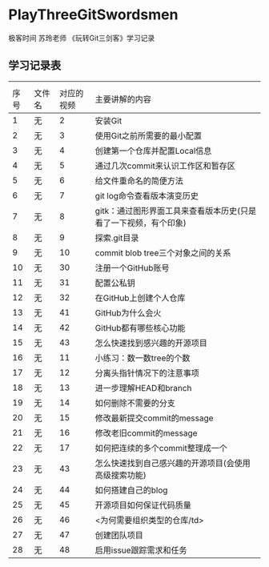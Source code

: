 # PlayThreeGitSwordsmen
极客时间 苏玲老师 《玩转Git三剑客》学习记录

## 学习记录表


<table><th><tr><td>序号</td><td>文件名</td><td>对应的视频</td><td>主要讲解的内容</td></tr></th><tbody>
        <tr><td>1</td><td>无</td><td>2</td><td>安装Git</td></tr>
        <tr><td>2</td><td>无</td><td>3</td><td>使用Git之前所需要的最小配置</td></tr>
        <tr><td>3</td><td>无</td><td>4</td><td>创建第一个仓库并配置Local信息</td></tr>
      	<tr><td>4</td><td>无</td><td>5</td><td>通过几次commit来认识工作区和暂存区</td></tr>
      	<tr><td>5</td><td>无</td><td>6</td><td>给文件重命名的简便方法</td></tr>
      	<tr><td>6</td><td>无</td><td>7</td><td>git log命令查看版本演变历史</td></tr>
      	<tr><td>7</td><td>无</td><td>8</td><td>gitk：通过图形界面工具来查看版本历史(只是看了一下视频，有个印象)</td></tr>
      	<tr><td>8</td><td>无</td><td>9</td><td>探索.git目录</td></tr>
      	<tr><td>9</td><td>无</td><td>10</td><td>commit blob tree三个对象之间的关系</td></tr>
      	<tr><td>10</td><td>无</td><td>30</td><td>注册一个GitHub账号</td></tr>
      	<tr><td>11</td><td>无</td><td>31</td><td>配置公私钥</td></tr>
      	<tr><td>12</td><td>无</td><td>32</td><td>在GitHub上创建个人仓库</td></tr>
      	<tr><td>13</td><td>无</td><td>41</td><td>GitHub为什么会火</td></tr>
      	<tr><td>14</td><td>无</td><td>42</td><td>GitHub都有哪些核心功能</td></tr>
      	<tr><td>15</td><td>无</td><td>43</td><td>怎么快速找到感兴趣的开源项目</td></tr>
      	<tr><td>16</td><td>无</td><td>11</td><td>小练习：数一数tree的个数</td></tr>
      	<tr><td>17</td><td>无</td><td>12</td><td>分离头指针情况下的注意事项</td></tr>
      	<tr><td>18</td><td>无</td><td>13</td><td>进一步理解HEAD和branch</td></tr>
      	<tr><td>19</td><td>无</td><td>14</td><td>如何删除不需要的分支</td></tr>
      	<tr><td>20</td><td>无</td><td>15</td><td>修改最新提交commit的message</td></tr>
      	<tr><td>21</td><td>无</td><td>16</td><td>修改老旧commit的message</td></tr>
      	<tr><td>22</td><td>无</td><td>17</td><td>如何把连续的多个commit整理成一个</td></tr>
      	<tr><td>23</td><td>无</td><td>43</td><td>怎么快速找到自己感兴趣的开源项目(会使用高级搜索功能)</td></tr>
      	<tr><td>24</td><td>无</td><td>44</td><td>如何搭建自己的blog</td></tr>
	<tr><td>25</td><td>无</td><td>45</td><td>开源项目如何保证代码质量</td></tr>
	<tr><td>26</td><td>无</td><td>46</td><td><为何需要组织类型的仓库/td></tr>
	<tr><td>27</td><td>无</td><td>47</td><td>创建团队项目</td></tr>
	<tr><td>28</td><td>无</td><td>48</td><td>启用issue跟踪需求和任务</td></tr>
</tbody>
</table>
